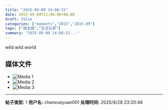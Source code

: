 ```yaml
---
title: "2015-09-09 14:08:31"
date: 2015-09-09T11:00:00+08:00
draft: false
categories: ["moments","2015","2015-09"]
tags: ["朋友圈","生活记录"]
summary: "2015-09-09 14:08:31..."
---
```


wild wild world

## 媒体文件

- ![Media 1](/Moments/photos/2015-09-09/201509091408310.jpg)
- ![Media 2](/Moments/photos/2015-09-09/201509091408311.jpg)
- ![Media 3](/Moments/photos/2015-09-09/201509091408312.jpg)

---

**帖子类型:** 1
**用户名:** chenxueyuan001
**处理时间:** 2025/8/28 23:20:46